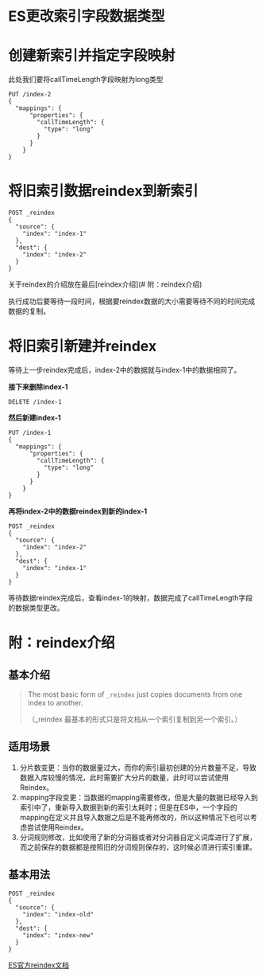 # ES更改索引字段数据类型

# 创建新索引并指定字段映射

此处我们要将callTimeLength字段映射为long类型

```
PUT /index-2
{
  "mappings": {
      "properties": {
        "callTimeLength": {
          "type": "long"
        }
      }
    }
}
```



# 将旧索引数据reindex到新索引

```
POST _reindex
{
  "source": {
    "index": "index-1"
  },
  "dest": {
    "index": "index-2"
  }
}
```

关于reindex的介绍放在最后[reindex介绍](# 附：reindex介绍)

执行成功后要等待一段时间，根据要reindex数据的大小需要等待不同的时间完成数据的复制。



# 将旧索引新建并reindex

等待上一步reindex完成后，index-2中的数据就与index-1中的数据相同了。

**接下来删除index-1**

```
DELETE /index-1
```

**然后新建index-1**

```
PUT /index-1
{
  "mappings": {
      "properties": {
        "callTimeLength": {
          "type": "long"
        }
      }
    }
}
```

**再将index-2中的数据reindex到新的index-1**

```
POST _reindex
{
  "source": {
    "index": "index-2"
  },
  "dest": {
    "index": "index-1"
  }
}
```

等待数据reindex完成后，查看index-1的映射，数据完成了callTimeLength字段的数据类型更改。



# 附：reindex介绍

## 基本介绍

> The most basic form of `_reindex` just copies documents from one index to another. 
>
> （_reindex 最基本的形式只是将文档从一个索引复制到另一个索引。）

## 适用场景

1. 分片数变更：当你的数据量过大，而你的索引最初创建的分片数量不足，导致数据入库较慢的情况，此时需要扩大分片的数量，此时可以尝试使用Reindex。
2. mapping字段变更：当数据的mapping需要修改，但是大量的数据已经导入到索引中了，重新导入数据到新的索引太耗时；但是在ES中，一个字段的mapping在定义并且导入数据之后是不能再修改的，所以这种情况下也可以考虑尝试使用Reindex。
3. 分词规则修改，比如使用了新的分词器或者对分词器自定义词库进行了扩展，而之前保存的数据都是按照旧的分词规则保存的，这时候必须进行索引重建。

## 基本用法

```
POST _reindex
{
  "source": {
    "index": "index-old"
  },
  "dest": {
    "index": "index-new"
  }
}
```

[ES官方reindex文档](https://www.elastic.co/guide/en/elasticsearch/reference/7.0/docs-reindex.html)

